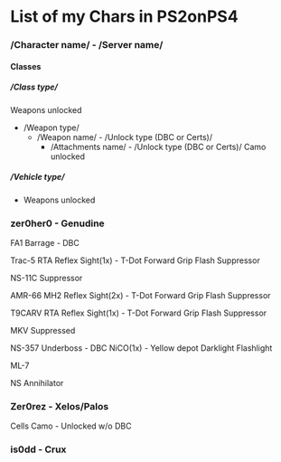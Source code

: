 # List of my Chars in PS2onPS4

### /Character name/ - /Server name/

#### Classes

##### /Class type/
Weapons unlocked
* /Weapon type/
  * /Weapon name/ - /Unlock type (DBC or Certs)/
    * /Attachments name/ - /Unlock type (DBC or Certs)/
Camo unlocked

##### /Vehicle type/
* Weapons unlocked


### zer0her0 - Genudine

FA1 Barrage - DBC

Trac-5
  RTA Reflex Sight(1x) - T-Dot
  Forward Grip
  Flash Suppressor

NS-11C
  Suppressor

AMR-66
  MH2 Reflex Sight(2x) - T-Dot
  Forward Grip
  Flash Suppressor

T9CARV
  RTA Reflex Sight(1x) - T-Dot
  Forward Grip
  Flash Suppressor

MKV Suppressed

NS-357 Underboss - DBC
  NiCO(1x) - Yellow depot
  Darklight Flashlight

ML-7

NS Annihilator

### Zer0rez - Xelos/Palos

Cells Camo - Unlocked w/o DBC

### is0dd - Crux
